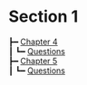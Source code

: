 # Section 1

┣━ [Chapter 4](chapter_4/index.html)  
┃  ┗━ [Questions](chapter_4/questions.html)  
┣━ [Chapter 5](chapter_5/index.html)  
┃  ┗━ [Questions](chapter_5/questions.html)